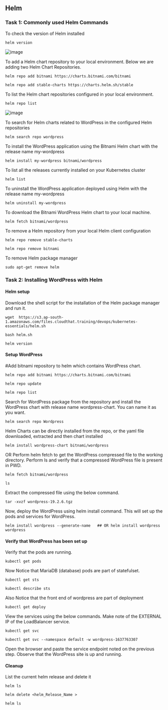 ## Helm

### Task 1:  Commonly used Helm Commands

To check the version of Helm installed
```
helm version
```
![image](https://github.com/user-attachments/assets/5046f1d4-9852-4bd3-ad7a-29657fe898c9)


To add a Helm chart repository to your local environment. Below we are adding two Helm Chart Repositories.
```
helm repo add bitnami https://charts.bitnami.com/bitnami 
```
```
helm repo add stable-charts https://charts.helm.sh/stable
```
To list the Helm chart repositories configured in your local environment.
```
helm repo list
```
![image](https://github.com/user-attachments/assets/ef243759-863c-4977-9bb3-0eea3da0b665)


To search for Helm charts related to WordPress in the configured Helm repositories
```
helm search repo wordpress
```
To install the WordPress application using the Bitnami Helm chart with the release name my-wordpress
```
helm install my-wordpress bitnami/wordpress
```
To list all the releases currently installed on your Kubernetes cluster
```
helm list
```
To uninstall the WordPress application deployed using Helm with the release name my-wordpress
```
helm uninstall my-wordpress
```
To download the Bitnami WordPress Helm chart to your local machine.
```
helm fetch bitnami/wordpress
```
To remove a Helm repository from your local Helm client configuration
```
helm repo remove stable-charts
```
```
helm repo remove bitnami
```
To remove Helm package manager
```
sudo apt-get remove helm
```

### Task 2:  Installing WordPress with Helm

#### Helm setup

Download the shell script for the installation of the Helm package manager and run it.
```
wget  https://s3.ap-south-1.amazonaws.com/files.cloudthat.training/devops/kubernetes-essentials/helm.sh
```
```
bash helm.sh
```
```
helm version
```

#### Setup WordPress
#Add bitnami repository to helm which contains WordPress chart.
```
helm repo add bitnami https://charts.bitnami.com/bitnami
```
```
helm repo update
```
```
helm repo list
```

Search for WordPress package from the repository and install the WordPress chart with release name wordpress-chart. You can name it as you want.
```
helm search repo Wordpress
```
Helm Charts can be directly installed from the repo, or the yaml file downloaded, extracted and then chart installed
```
helm install wordpress-chart bitnami/wordpress
```
OR Perform helm fetch to get the WordPress compressed file to the working directory. Perform ls and verify that a compressed WordPress file is present in PWD.
```
helm fetch bitnami/wordpress
```
```
ls
``` 
Extract the compressed file using the below command.
```
tar -xvzf wordpress-19.2.6.tgz
```
Now, deploy the WordPress using helm install command.  This will set up the pods and services for WordPress.
```
helm install wordpress --generate-name   ## OR helm install wordpress wordpress
``` 
#### Verify that WordPress has been set up 
Verify that the pods are running.
```
kubectl get pods
```
Now Notice that MariaDB (database) pods are part of statefulset.
```
kubectl get sts
```
```
kubectl describe sts
```
Also Notice that the front end of wordpress are part of deployment
```
kubectl get deploy
```
View the services using the below commands. Make note of the EXTERNAL IP of the LoadBalancer service.
```
kubectl get svc
```
```
kubectl get svc --namespace default -w wordpress-1637763307
``` 
Open the browser and paste the service endpoint noted on the previous step. Observe that the WordPress site is up and running.

#### Cleanup
List the current helm release and delete it
```
helm ls
```
```
helm delete <helm_Release_Name >
```
```
helm ls
```
 
 
